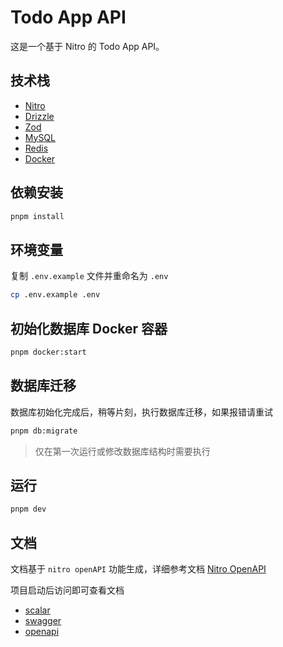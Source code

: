 # Todo App API

这是一个基于 Nitro 的 Todo App API。

## 技术栈

- [Nitro](https://nitro.build/)
- [Drizzle](https://drizzle.dev/)
- [Zod](https://zod.dev/)
- [MySQL](https://www.mysql.com/)
- [Redis](https://redis.io/)
- [Docker](https://www.docker.com/)

## 依赖安装

```bash
pnpm install
```

## 环境变量

复制 `.env.example` 文件并重命名为 `.env`

```bash
cp .env.example .env
```

## 初始化数据库 Docker 容器

```bash
pnpm docker:start
```

## 数据库迁移

数据库初始化完成后，稍等片刻，执行数据库迁移，如果报错请重试

```bash
pnpm db:migrate
```

> 仅在第一次运行或修改数据库结构时需要执行

## 运行

```bash
pnpm dev
```

## 文档

文档基于 `nitro openAPI` 功能生成，详细参考文档 [Nitro OpenAPI](https://nitro.build/config#openapi)

项目启动后访问即可查看文档

- [scalar](http://localhost:3000/_scalar)
- [swagger](http://localhost:3000/_swagger)
- [openapi](http://localhost:3000/_openapi.json)

